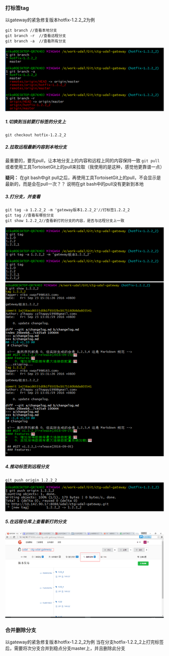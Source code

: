 ### 打标签tag

以gateway的紧急修复版本hotfix-1.2.2\_2为例

```
git branch //查看本地分支
git branch -r  //查看远程分支
git branch -a  //查看所有分支
```

![](/assets/QQ截图20160923161423.png)

##### 1.切换到当前要打标签的分支上

`git checkout hotfix-1.2.2_2`

##### 2.拉取远程最新内容到本地分支

最重要的，要先pull，让本地分支上的内容和远程上同的内容保持一致
`git pull`
或者使用工具TortoisetGit上的pull来拉取（我使用的是这种，感觉他更靠谱一点）

**疑问：**
在git bash中git pull之后，再使用工具TortoisetGit上的pull，不会显示是最新的，而是会在pull一次？？
说明在git bash中的pull没有更新到本地

##### 3.打分支，并查看

```
git tag -a 1.2.2_2 -m 'gateway版本1.2.2_2'//打标签1.2.2_2
git tag //查看有哪些分支
git show 1.2.2_2//查看新打的分支的内容，是否与远程分支上一致
```

![](/assets/QQ截图20160923163108.png)
![](/assets/QQ截图20160923163415.png)

##### 4.推动标签到远程分支

`git push origin 1.2.2_2`
![](/assets/QQ截图20160923163754.png)

##### 5.在远程仓库上查看新打的分支

![](/assets/QQ截图20160923163958.png)

### 合并删除分支

以gateway的紧急修复版本hotfix-1.2.2\_2为例
当在分支hotfix-1.2.2\_2上打完标签后，需要将次分支合并到稳点分支master上，并且删除此分支

